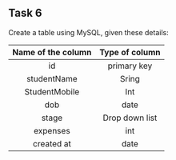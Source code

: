 ## Task 6
Create a table using MySQL, given these details:


| Name of the column        | Type of column|
| :-------------: | :-------------: |
| id |primary key |
| studentName | Sring |
| StudentMobile | Int |
| dob | date |
| stage | Drop down list |
| expenses | int |
| created at | date |

